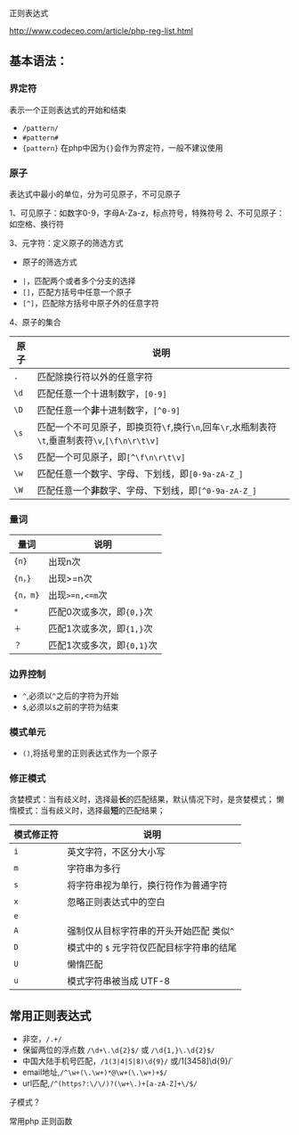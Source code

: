 正则表达式

http://www.codeceo.com/article/php-reg-list.html

## 基本语法：


### 界定符

表示一个正则表达式的开始和结束

+ `/pattern/`
+ `#pattern#`
+ `{pattern}`  在php中因为`{}`会作为界定符，一般不建议使用

### 原子

表达式中最小的单位，分为可见原子，不可见原子

1、可见原子：如数字0-9，字母A-Za-z，标点符号，特殊符号
2、不可见原子：如空格、换行符

3、元字符：定义原子的筛选方式

+ 原子的筛选方式
 -  `|`，匹配两个或者多个分支的选择
 -  `[]`，匹配方括号中任意一个原子
 -  `[^]`，匹配除方括号中原子外的任意字符
 
 4、原子的集合
 
| 原子  | 说明|
|---|---|
|  `.` | 匹配除换行符以外的任意字符|
|  `\d` | 匹配任意一个十进制数字，`[0-9]`|
|  `\D` | 匹配任意一个**非**十进制数字，`[^0-9]`|
|  `\s` | 匹配一个不可见原子，即换页符`\f`,换行`\n`,回车`\r`,水瓶制表符`\t`,垂直制表符`\v`,`[\f\n\r\t\v]`|
|  `\S` | 匹配一个可见原子，即`[^\f\n\r\t\v]`|
|  `\w` | 匹配任意一个数字、字母、下划线，即`[0-9a-zA-Z_]`|
|  `\W` | 匹配任意一个**非**数字、字母、下划线，即`[^0-9a-zA-Z_]`|

### 量词

| 量词  | 说明 |
|---|---|
| `{n}`  |  出现n次    |
| `{n，}`  |  出现>=n次    |
| `{n，m}`  |  出现`>=n,<=m`次    |
| `*`  |  匹配0次或多次，即`{0,}`次    |
| `＋`  |  匹配1次或多次，即`{1,}`次    |
| `？`  |  匹配1次或多次，即`{0,1}`次    |

### 边界控制

+ `^`,必须以`^`之后的字符为开始
+ `$`,必须以`$`之前的字符为结束




### 模式单元

+ `()`,将括号里的正则表达式作为一个原子


### 修正模式

贪婪模式：当有歧义时，选择最**长**的匹配结果，默认情况下时，是贪婪模式；
懒惰模式：当有歧义时，选择最**短**的匹配结果；

|  模式修正符 |说明 |
|---|---|
|  `i` | 英文字符，不区分大小写|
|  `m` | 字符串为多行|
|  `s` |将字符串视为单行，换行符作为普通字符|
|  `x` |忽略正则表达式中的空白|
| `e`  | |
|  `A` |强制仅从目标字符串的开头开始匹配 类似`^`|
|  `D` |模式中的 `$` 元字符仅匹配目标字符串的结尾|
|  `U` |懒惰匹配|
|  `u` |模式字符串被当成 UTF-8|


##  常用正则表达式

+  非空，`/.+/`
+  保留两位的浮点数 `/\d+\.\d{2}$/` 或 `/\d{1,}\.\d{2}$/` 
+  中国大陆手机号匹配，`/1(3|4|5|8)\d{9}/` 或/1[3458]\d{9}/`
+ email地址,`/^\w+(\.\w+)*@\w+(\.\w+)+$/`
+ url匹配,`/^(https?:\/\/)?(\w+\.)+[a-zA-Z]+\/$/`


子模式？

常用php 正则函数


